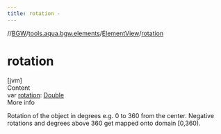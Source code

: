 ```yaml
---
title: rotation -
---
```

//[BGW](../../../index.md)/[tools.aqua.bgw.elements](../index.md)/[ElementView](index.md)/[rotation](rotation.md)



# rotation  
[jvm]  
Content  
var [rotation](rotation.md): [Double](https://kotlinlang.org/api/latest/jvm/stdlib/kotlin/-double/index.html)  
More info  


Rotation of the object in degrees e.g. 0 to 360 from the center. Negative rotations and degrees above 360 get mapped onto domain [0,360).

  



